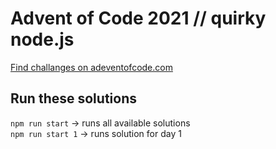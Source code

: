 # Advent of Code 2021 // quirky node.js

[Find challanges on adeventofcode.com](https://adventofcode.com/2021/)

## Run these solutions

`npm run start` → runs all available solutions  
`npm run start 1` → runs solution for day 1
